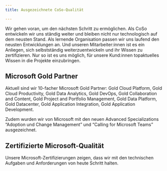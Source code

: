 ```yaml
---
title: Ausgezeichnete CoSo-Qualität

---
```

Wir gehen voran, um den nächsten Schritt zu ermöglichen. Als CoSo entwickeln wir uns ständig weiter und bleiben nicht nur technologisch auf dem neusten Stand. Als lernende Organisation passen wir uns laufend den neusten Entwicklungen an. Und unseren Mitarbeiter:innen ist es ein Anliegen, sich selbstständig weiterzuentwickeln und ihr Wissen zu zertifizieren. Nur so ist es uns möglich, für unsere Kund:innen topaktuelles Wissen in die Projekte einzubringen.

## Microsoft Gold Partner

Aktuell sind wir 10-facher Microsoft Gold Partner: Gold Cloud Platform, Gold Cloud Productivity, Gold Data Analytics, Gold DevOps, Gold Collaboration and Content, Gold Project and Portfolio Management, Gold Data Platform, Gold Datacenter, Gold Application Integration, Gold Application Development.

Zudem wurden wir von Microsoft mit den neuen Advanced Specializations “Adoption und Change Management” und “Calling for Microsoft Teams” ausgezeichnet.

## Zertifizierte Microsoft-Qualität

Unsere Microsoft-Zertifizierungen zeigen, dass wir mit den technischen Aufgaben und Anforderungen von heute Schritt halten.